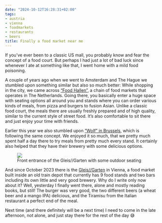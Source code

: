 ```yaml
---
date: "2024-10-12T16:28:31+02:00"
tags:
- austria
- vienna
- foodmarkets
- restaurants
- beers
title: Finally a food market near me
---
```


If you’ve ever been to a classic US mall, you probably know and fear the concept of a food court. But perhaps I had just a lot of bad luck since whenever I ate at something like that, I went home with a mild food poisoning.

A couple of years ago when we went to Amsterdam and The Hague we stumbled upon something similar but also so much better: While shopping in the city, we came across [“Food Hallen”](https://foodhallen.nl/venues/the-hague), a chain of food markets that operates in The Netherlands. Going there, you basically enter a huge space with seating options all around you and stands where you can order various kinds of meals, from pizza and burgers to fusion Asian. Unlike a classic food court, the meals there are usually freshly prepared and of high quality, similar to the current style of street food. It’s also comfortable to sit there and just enjoy your time with friends.

Earlier this year we also stumbled upon [“Wolf” in Brussels](https://wolf.be), which is following the same concept. We enjoyed it so much, that we pretty much spent half a day there to try meals from pretty much every stand. It certainly also helped that they have their brewery with some delicious options.

<figure>
<img src="https://zerokspot.com/api/photos/2024/10/12/IMG_2976.jpeg?profile=1024" />
<figcaption>Front entrance of the Gleis//Garten with some outdoor seating</figcaption>
</figure>

And since October 2023 there is the [Gleis//Garten]([https://www.gleisgarten.com](https://www.gleisgarten.com/)) in Vienna, a food market built inside an old train depot that currently has 9 food stands and two bars including its own little and very good brewery. Why do I write only now about it? Well, yesterday I finally went there, alone and mostly reading books, but still! The burger was very good, the two different beers (a wheat beer and a mango IPA) delicious, and the Tiramisu from the Italian restaurant a perfect end of the meal. 

Next time (and there definitely will be a next time) I need to come in the late afternoon, not alone, and just stay there for the rest of the day 😅
